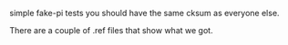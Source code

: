 simple fake-pi tests
you should have the same cksum as everyone else.

There are a couple of .ref files that show what we got.

